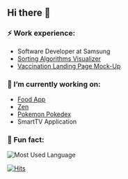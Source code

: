 ## Hi there 👋

### ⚡ Work experience:
- Software Developer at Samsung
- [Sorting Algorithms Visualizer](https://github.com/Dfredude/sorting-visualizer)
- [Vaccination Landing Page Mock-Up](https://vaccination-landing-page.netlify.app)

### 🔭 I’m currently working on:
- [Food App](https://github.com/Dfredude/food-bot)
- [Zen](https://github.com/heben-mx/zen)
- [Pokemon Pokedex](https://github.com/Pancartex/pokemon-pokedex)
- SmartTV Application

### 🐍 Fun fact:
![Most Used Language](https://github-readme-stats.vercel.app/api/top-langs/?username=dfredude&theme=blue-green)

[![Hits](https://hits.seeyoufarm.com/api/count/incr/badge.svg?url=https%3A%2F%2Fgithub.com%2FDfredude&count_bg=%232171F9&title_bg=%23555555&icon=&icon_color=%23E7E7E7&title=hits&edge_flat=false)](https://hits.seeyoufarm.com)

<!--
**Dfredude/Dfredude** is a ✨ _special_ ✨ repository because its `README.md` (this file) appears on your GitHub profile.

Here are some ideas to get you started:

- 🌱 I’m currently learning ...
- 👯 I’m looking to collaborate on ...
- 🤔 I’m looking for help with ...
- 💬 Ask me about ...
- 📫 How to reach me: ...
- 😄 Pronouns: ...
- ⚡ Fun fact: ...
-->
